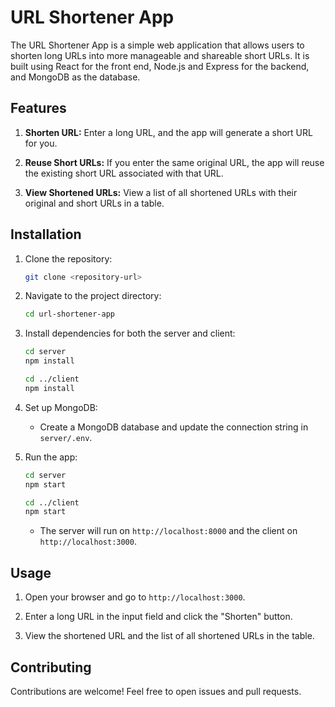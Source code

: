 # URL Shortener App

The URL Shortener App is a simple web application that allows users to shorten long URLs into more manageable and shareable short URLs. It is built using React for the front end, Node.js and Express for the backend, and MongoDB as the database.

## Features

1. **Shorten URL:** Enter a long URL, and the app will generate a short URL for you.

2. **Reuse Short URLs:** If you enter the same original URL, the app will reuse the existing short URL associated with that URL.

3. **View Shortened URLs:** View a list of all shortened URLs with their original and short URLs in a table.

## Installation

1. Clone the repository:

   ```bash
   git clone <repository-url>
   ```

2. Navigate to the project directory:

   ```bash
   cd url-shortener-app
   ```

3. Install dependencies for both the server and client:

   ```bash
   cd server
   npm install

   cd ../client
   npm install
   ```

4. Set up MongoDB:

   - Create a MongoDB database and update the connection string in `server/.env`.

5. Run the app:

   ```bash
   cd server
   npm start

   cd ../client
   npm start
   ```

   - The server will run on `http://localhost:8000` and the client on `http://localhost:3000`.

## Usage

1. Open your browser and go to `http://localhost:3000`.

2. Enter a long URL in the input field and click the "Shorten" button.

3. View the shortened URL and the list of all shortened URLs in the table.

## Contributing

Contributions are welcome! Feel free to open issues and pull requests.
